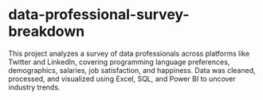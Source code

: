 # data-professional-survey-breakdown
This project analyzes a survey of data professionals across platforms like Twitter and LinkedIn, covering programming language preferences, demographics, salaries, job satisfaction, and happiness. Data was cleaned, processed, and visualized using Excel, SQL, and Power BI to uncover industry trends.

